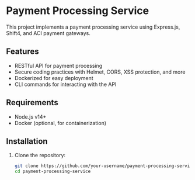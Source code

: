 # Payment Processing Service

This project implements a payment processing service using Express.js, Shift4, and ACI payment gateways.

## Features
- RESTful API for payment processing
- Secure coding practices with Helmet, CORS, XSS protection, and more
- Dockerized for easy deployment
- CLI commands for interacting with the API

## Requirements
- Node.js v14+
- Docker (optional, for containerization)

## Installation
1. Clone the repository:
   ```bash
   git clone https://github.com/your-username/payment-processing-service.git
   cd payment-processing-service
